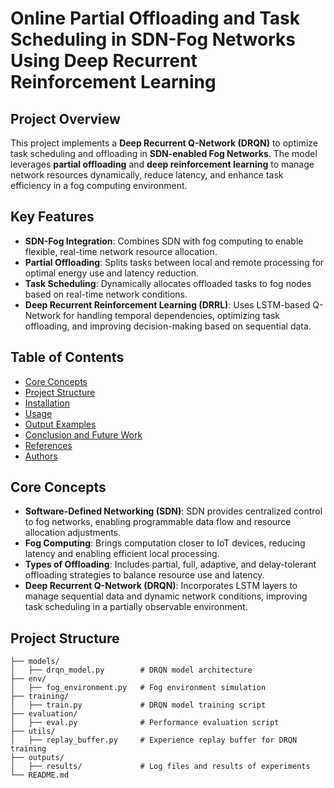 # Online Partial Offloading and Task Scheduling in SDN-Fog Networks Using Deep Recurrent Reinforcement Learning

## Project Overview

This project implements a **Deep Recurrent Q-Network (DRQN)** to optimize task scheduling and offloading in **SDN-enabled Fog Networks**. The model leverages **partial offloading** and **deep reinforcement learning** to manage network resources dynamically, reduce latency, and enhance task efficiency in a fog computing environment.

## Key Features

- **SDN-Fog Integration**: Combines SDN with fog computing to enable flexible, real-time network resource allocation.
- **Partial Offloading**: Splits tasks between local and remote processing for optimal energy use and latency reduction.
- **Task Scheduling**: Dynamically allocates offloaded tasks to fog nodes based on real-time network conditions.
- **Deep Recurrent Reinforcement Learning (DRRL)**: Uses LSTM-based Q-Network for handling temporal dependencies, optimizing task offloading, and improving decision-making based on sequential data.

## Table of Contents

- [Core Concepts](#core-concepts)
- [Project Structure](#project-structure)
- [Installation](#installation)
- [Usage](#usage)
- [Output Examples](#output-examples)
- [Conclusion and Future Work](#conclusion-and-future-work)
- [References](#references)
- [Authors](#authors)

## Core Concepts

- **Software-Defined Networking (SDN)**: SDN provides centralized control to fog networks, enabling programmable data flow and resource allocation adjustments.
- **Fog Computing**: Brings computation closer to IoT devices, reducing latency and enabling efficient local processing.
- **Types of Offloading**: Includes partial, full, adaptive, and delay-tolerant offloading strategies to balance resource use and latency.
- **Deep Recurrent Q-Network (DRQN)**: Incorporates LSTM layers to manage sequential data and dynamic network conditions, improving task scheduling in a partially observable environment.

## Project Structure

```plaintext
├── models/
│   ├── drqn_model.py        # DRQN model architecture
├── env/
│   ├── fog_environment.py   # Fog environment simulation
├── training/
│   ├── train.py             # DRQN model training script
├── evaluation/
│   ├── eval.py              # Performance evaluation script
├── utils/
│   ├── replay_buffer.py     # Experience replay buffer for DRQN training
├── outputs/
│   ├── results/             # Log files and results of experiments
└── README.md
